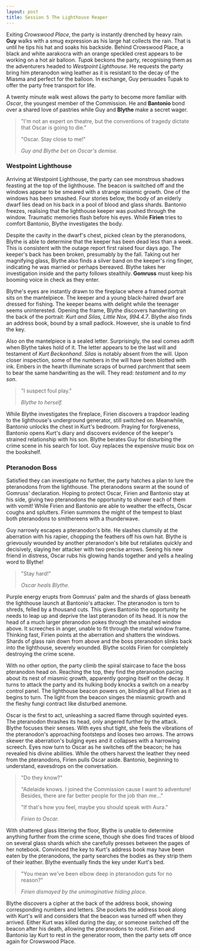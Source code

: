 ```yaml
---
layout: post
title: Session 5 The Lighthouse Reaper
---
```


Exiting *Crowswood Place*, the party is instantly drenched by heavy rain. **Guy** walks with a smug expression as his large hat collects the rain. That is until he tips his hat and soaks his backside. Behind Crowswood Place, a black and white aarakocra with an orange speckled crest appears to be working on a hot air balloon. *Tupak* beckons the party, recognising them as the adventurers headed to *Westpoint Lighthouse*. He requests the party bring him pteranodon wing leather as it is resistant to the decay of the Miasma and perfect for the balloon. In exchange, Guy persuades Tupak to offer the party free transport for life.

A twenty minute walk west allows the party to become more familiar with *Oscar*, the youngest member of the Commission. He and **Bantonio** bond over a shared love of pastries while Guy and **Blythe** make a secret wager.

> "I'm not an expert on theatre, but the conventions of tragedy dictate that Oscar is going to die."
>
> "Oscar. Stay close to me!"
>
> *Guy and Blythe bet on Oscar's demise.*

### Westpoint Lighthouse

Arriving at Westpoint Lighthouse, the party can see monstrous shadows feasting at the top of the lighthouse. The beacon is switched off and the windows appear to be smeared with a strange miasmic growth. One of the windows has been smashed. Four stories below, the body of an elderly dwarf lies dead on his back in a pool of blood and glass shards. Bantonio freezes, realising that the lighthouse keeper was pushed through the window. Traumatic memories flash before his eyes. While **Firien** tries to comfort Bantonio, Blythe investigates the body.

Despite the cavity in the dwarf's chest, picked clean by the pteranodons, Blythe is able to determine that the keeper has been dead less than a week. This is consistent with the outage report first raised four days ago. The keeper's back has been broken, presumably by the fall. Taking out her magnifying glass, Blythe also finds a silver band on the keeper's ring finger, indicating he was married or perhaps bereaved. Blythe takes her investigation inside and the party follows stealthily. **Gomruss** must keep his booming voice in check as they enter.

Blythe's eyes are instantly drawn to the fireplace where a framed portrait sits on the mantelpiece. The keeper and a young black-haired dwarf are dressed for fishing. The keeper beams with delight while the teenager seems uninterested. Opening the frame, Blythe discovers handwriting on the back of the portrait: *Kurt and Silas, Little Nox, 994.4.7*. Blythe also finds an address book, bound by a small padlock. However, she is unable to find the key.

Also on the mantelpiece is a sealed letter. Surprisingly, the seal comes adrift when Blythe takes hold of it. The letter appears to be the last will and testament of *Kurt Beckonhand*. *Silas* is notably absent from the will. Upon closer inspection, some of the numbers in the will have been blotted with ink. Embers in the hearth illuminate scraps of burned parchment that seem to bear the same handwriting as the will. They read: *testament* and *to my son*.

> "I suspect foul play."
>
> *Blythe to herself.*

While Blythe investigates the fireplace, Firien discovers a trapdoor leading to the lighthouse's underground generator, still switched on. Meanwhile, Bantonio unlocks the chest in Kurt's bedroom. Praying for forgiveness, Bantonio opens Kurt's diary and discovers evidence of the keeper's strained relationship with his son. Blythe berates Guy for disturbing the crime scene in his search for loot. Guy replaces the expensive music box on the bookshelf.

### Pteranodon Boss

Satisfied they can investigate no further, the party hatches a plan to lure the pteranodons from the lighthouse. The pteranodons swarm at the sound of Gomruss' declaration. Hoping to protect Oscar, Firien and Bantonio stay at his side, giving two pteranodons the opportunity to shower each of them with vomit! While Firien and Bantonio are able to weather the effects, Oscar coughs and splutters. Firien summons the might of the tempest to blast both pteranodons to smithereens with a thunderwave.

Guy narrowly escapes a pteranodon's bite. He slashes clumsily at the aberration with his rapier, chopping the feathers off his own hat. Blythe is grievously wounded by another pteranodon's bite but retaliates quickly and decisively, slaying her attacker with two precise arrows. Seeing his new friend in distress, Oscar rubs his glowing hands together and yells a healing word to Blythe!

> "Stay hard!"
>
> *Oscar heals Blythe.*

Purple energy erupts from Gomruss' palm and the shards of glass beneath the lighthouse launch at Bantonio's attacker. The pteranodon is torn to shreds, felled by a thousand cuts. This gives Bantonio the opportunity he needs to leap up and deprive the last pteranodon of its head. It is now the head of a much larger pteranodon pokes through the smashed window above. It screeches in anger, unable to fit through the metal window frame. Thinking fast, Firien points at the aberration and shatters the windows. Shards of glass rain down from above and the boss pteranodon slinks back into the lighthouse, severely wounded. Blythe scolds Firien for completely destroying the crime scene.

With no other option, the party climb the spiral staircase to face the boss pteranodon head on. Reaching the top, they find the pteranodon pacing about its nest of miasmic growth, apparently gorging itself on the decay. It turns to attack the party and its hulking body knocks a switch on a nearby control panel. The lighthouse beacon powers on, blinding all but Firien as it begins to turn. The light from the beacon singes the miasmic growth and the fleshy fungi contract like disturbed anemone.

Oscar is the first to act, unleashing a sacred flame through squinted eyes. The pteranodon thrashes its head, only angered further by the attack. Blythe focuses their senses. With eyes shut tight, she feels the vibrations of the pteranodon's approaching footsteps and looses two arrows. The arrows skewer the aberration's bulging eyes and it collapses with a harrowing screech. Eyes now turn to Oscar as he switches off the beacon; he has revealed his divine abilities. While the others harvest the leather they need from the pteranodons, Firien pulls Oscar aside. Bantonio, beginning to understand, eavesdrops on the conversation.

> "Do they know?"
>
> "Adelaide knows. I joined the Commission cause I want to adventure! Besides, there are far better people for the job than me..."
>
> "If that's how you feel, maybe you should speak with Aura."
>
> *Firien to Oscar.*

With shattered glass littering the floor, Blythe is unable to determine anything further from the crime scene, though she does find traces of blood on several glass shards which she carefully presses between the pages of her notebook. Convinced the key to Kurt's address book may have been eaten by the pteranodons, the party searches the bodies as they strip them of their leather. Blythe eventually finds the key under Kurt's bed.

> "You mean we've been elbow deep in pteranodon guts for no reason?"
>
> *Firien dismayed by the unimaginative hiding place.*

Blythe discovers a cipher at the back of the address book, showing corresponding numbers and letters. She pockets the address book along with Kurt's will and considers that the beacon was turned off when they arrived. Either Kurt was killed during the day, or someone switched off the beacon after his death, allowing the pteranodons to roost. Firien and Bantonio lay Kurt to rest in the generator room, then the party sets off once again for Crowswood Place.
